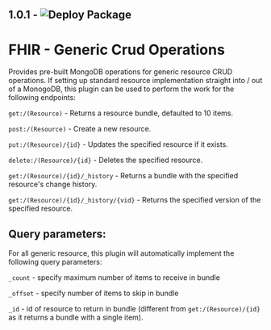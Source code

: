 ## 1.0.1 - ![Deploy Package](https://github.com/mulesoft-fhir/fhir-resource-crud-operations/workflows/Deploy%20Package/badge.svg?branch=1.0.1)

# FHIR - Generic Crud Operations

Provides pre-built MongoDB operations for generic resource CRUD operations. If setting up standard resource implementation straight into / out of a MonogoDB, this plugin can be used to perform the work for the following endpoints:

`get:/(Resource)` - Returns a resource bundle, defaulted to 10 items.

`post:/(Resource)` - Create a new resource.

`put:/(Resource)/{id}` - Updates the specified resource if it exists.

`delete:/(Resource)/{id}` - Deletes the specified resource.

`get:/(Resource)/{id}/_history` - Returns a bundle with the specified resource's change history.

`get:/(Resource)/{id}/_history/{vid}` - Returns the specified version of the specified resource.


## Query parameters:

For all generic resource, this plugin will automatically implement the following query parameters:

`_count` - specify maximum number of items to receive in bundle

`_offset` - specify number of items to skip in bundle

`_id` - id of resource to return in bundle (different from `get:/(Resource)/{id}` as it returns a bundle with a single item).
